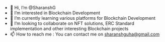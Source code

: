 - 👋 Hi, I’m @SharanshG
- 👀 I’m interested in Blockchain Development
- 🌱 I’m currently learning various platforms for Blockchain Development
- 💞️ I’m looking to collaborate on NFT solutions, ERC Standard implementation and other interesting Blockchain projects
- 📫 How to reach me : You can contact me on sharanshguha@gmail.com

<!---
SharanshG/SharanshG is a ✨ special ✨ repository because its `README.md` (this file) appears on your GitHub profile.
You can click the Preview link to take a look at your changes.
--->
